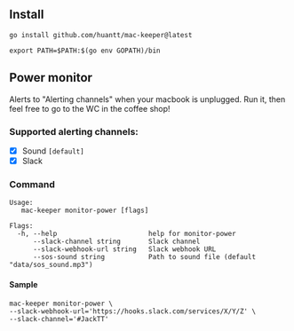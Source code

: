 ## Install
```shell
go install github.com/huantt/mac-keeper@latest
```
```shell
export PATH=$PATH:$(go env GOPATH)/bin
```

## Power monitor
Alerts to "Alerting channels" when your macbook is unplugged.
Run it, then feel free to go to the WC in the coffee shop!

### Supported alerting channels:
- [x] Sound `[default]`
- [x] Slack

### Command
```shell
Usage:
   mac-keeper monitor-power [flags]

Flags:
  -h, --help                       help for monitor-power
      --slack-channel string       Slack channel
      --slack-webhook-url string   Slack webhook URL
      --sos-sound string           Path to sound file (default "data/sos_sound.mp3")
```

#### Sample

```shell
mac-keeper monitor-power \
--slack-webhook-url='https://hooks.slack.com/services/X/Y/Z' \
--slack-channel='#JackTT'
```